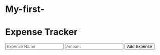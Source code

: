 # My-first-
<!doctype html>
<html lang="en"> 
 <head> 
  <meta charset="UTF-8"> 
  <meta name="viewport" content="width=device-width, initial-scale=1.0"> 
  <title>Expense Tracker</title> 
  <link rel="stylesheet" href="styles.css"> 
 </head> 
 <body> 
  <div class="container"> 
   <h1>Expense Tracker</h1> 
   <form id="expense-form"> 
    <input type="text" id="expense-name" placeholder="Expense Name" required> 
    <input type="number" id="expense-amount" placeholder="Amount" required> <button type="submit">Add Expense</button> 
   </form> 
   <ul id="expense-list"></ul> 
  </div> 
  <script src="script.js"></script> 
 </body>
</html>
